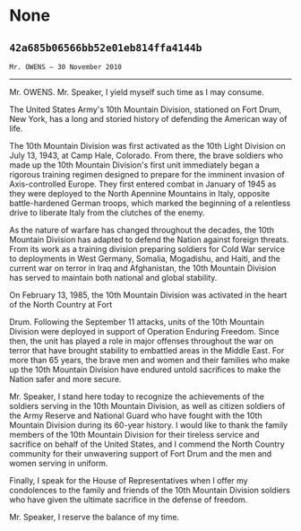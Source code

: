 # None
## `42a685b06566bb52e01eb814ffa4144b`
`Mr. OWENS — 30 November 2010`

---


Mr. OWENS. Mr. Speaker, I yield myself such time as I may consume.

The United States Army's 10th Mountain Division, stationed on Fort 
Drum, New York, has a long and storied history of defending the 
American way of life.

The 10th Mountain Division was first activated as the 10th Light 
Division on July 13, 1943, at Camp Hale, Colorado. From there, the 
brave soldiers who made up the 10th Mountain Division's first unit 
immediately began a rigorous training regimen designed to prepare for 
the imminent invasion of Axis-controlled Europe. They first entered 
combat in January of 1945 as they were deployed to the North Apennine 
Mountains in Italy, opposite battle-hardened German troops, which 
marked the beginning of a relentless drive to liberate Italy from the 
clutches of the enemy.

As the nature of warfare has changed throughout the decades, the 10th 
Mountain Division has adapted to defend the Nation against foreign 
threats. From its work as a training division preparing soldiers for 
Cold War service to deployments in West Germany, Somalia, Mogadishu, 
and Haiti, and the current war on terror in Iraq and Afghanistan, the 
10th Mountain Division has served to maintain both national and global 
stability.

On February 13, 1985, the 10th Mountain Division was activated in the 
heart of the North Country at Fort


Drum. Following the September 11 attacks, units of the 10th Mountain 
Division were deployed in support of Operation Enduring Freedom. Since 
then, the unit has played a role in major offenses throughout the war 
on terror that have brought stability to embattled areas in the Middle 
East. For more than 65 years, the brave men and women and their 
families who make up the 10th Mountain Division have endured untold 
sacrifices to make the Nation safer and more secure.

Mr. Speaker, I stand here today to recognize the achievements of the 
soldiers serving in the 10th Mountain Division, as well as citizen 
soldiers of the Army Reserve and National Guard who have fought with 
the 10th Mountain Division during its 60-year history. I would like to 
thank the family members of the 10th Mountain Division for their 
tireless service and sacrifice on behalf of the United States, and I 
commend the North Country community for their unwavering support of 
Fort Drum and the men and women serving in uniform.

Finally, I speak for the House of Representatives when I offer my 
condolences to the family and friends of the 10th Mountain Division 
soldiers who have given the ultimate sacrifice in the defense of 
freedom.

Mr. Speaker, I reserve the balance of my time.
